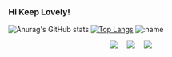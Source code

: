 ### Hi Keep Lovely!

![Anurag's GitHub stats](https://github-readme-stats.vercel.app/api?username=FadeRainbow&show_icons=true&theme=dracula)
[![Top Langs](https://github-readme-stats.vercel.app/api/top-langs/?username=FadeRainbow)](https://github.com/anuraghazra/github-readme-stats)
![:name](https://count.getloli.com/get/@:FadeRainbow)

  <div align="center">
    <a href="https://space.bilibili.com/524037773?spm_id_from=333.1007.0.0"><img src="https://img.shields.io/badge/Bilibili-B站-ff69b4" /></a>&emsp;
    <a href=" https://www.jetbrains.com/zh-cn/idea/"><img src="https://img.shields.io/badge/IDE-IntelliJ IDEA-orange" /></a>&emsp;
    <a href="https://kotlinlang.org/?_ga=2.27170685.1558672527.1684834927-695864205.1684052961&_gl=1*qtm5f8*_ga*Njk1ODY0MjA1LjE2ODQwNTI5NjE.*_ga_9J976DJZ68*MTY4NDgzNDkyNy40LjAuMTY4NDgzNDkyNy42MC4wLjA."><img src="https://img.shields.io/badge/language-Kotlin-blueviolet"/></a>&emsp;
 
